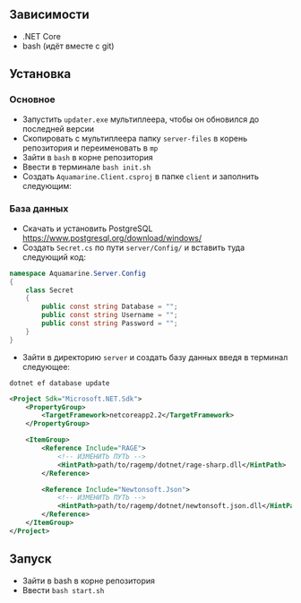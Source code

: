 ## Зависимости

- .NET Core
- bash (идёт вместе с git)

## Установка

### Основное

- Запустить `updater.exe` мультиплеера, чтобы он обновился до последней версии
- Скопировать с мультиплеера папку `server-files` в корень репозитория и переименовать в `mp`
- Зайти в `bash` в корне репозитория
- Ввести в терминале `bash init.sh`
- Создать `Aquamarine.Client.csproj` в папке `client` и заполнить следующим:

### База данных

- Скачать и установить PostgreSQL https://www.postgresql.org/download/windows/
- Создать `Secret.cs` по пути `server/Config/` и вставить туда следующий код:

```csharp
namespace Aquamarine.Server.Config
{
    class Secret
    {
        public const string Database = "";
        public const string Username = "";
        public const string Password = "";
    }
}
```

- Зайти в директорию `server` и создать базу данных введя в терминал следующее:

```batch
dotnet ef database update
```

```xml
<Project Sdk="Microsoft.NET.Sdk">
    <PropertyGroup>
        <TargetFramework>netcoreapp2.2</TargetFramework>
    </PropertyGroup>

    <ItemGroup>
        <Reference Include="RAGE">
            <!-- ИЗМЕНИТЬ ПУТЬ -->
            <HintPath>path/to/ragemp/dotnet/rage-sharp.dll</HintPath>
        </Reference>

        <Reference Include="Newtonsoft.Json">
            <!-- ИЗМЕНИТЬ ПУТЬ -->
            <HintPath>path/to/ragemp/dotnet/newtonsoft.json.dll</HintPath>
        </Reference>
    </ItemGroup>
</Project>
```

## Запуск

- Зайти в bash в корне репозитория
- Ввести `bash start.sh`

